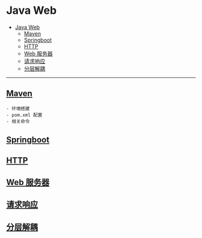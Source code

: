# Java Web

- [Java Web](#java-web)
  - [Maven](#maven)
  - [Springboot](#springboot)
  - [HTTP](#http)
  - [Web 服务器](#web-服务器)
  - [请求响应](#请求响应)
  - [分层解耦](#分层解耦)

---

## [Maven][Maven]

    - 环境搭建
    - pom.xml 配置
    - 相关命令

## [Springboot][Springboot]

## [HTTP][HTTP]

## [Web 服务器][Web 服务器]

## [请求响应][请求响应]

## [分层解耦][分层解耦]

[Maven]:(https://maven.apache.org/)
[Springboot]:Note/Springboot.md
[HTTP]:Note/HTTP.md
[Web 服务器]:Note/Web服务器.md
[请求响应]:Note/requestResponse.md
[分层解耦]:Note/分层解耦.md

